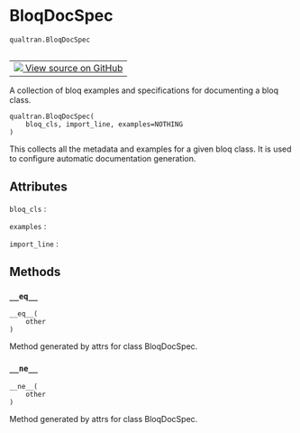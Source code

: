 # BloqDocSpec
`qualtran.BloqDocSpec`


<table class="tfo-notebook-buttons tfo-api nocontent" align="left">
<td>
  <a target="_blank" href="https://github.com/quantumlib/cirq-qubitization/blob/main/qualtran/_infra/bloq_example.py#L117-L127">
    <img src="https://www.tensorflow.org/images/GitHub-Mark-32px.png" />
    View source on GitHub
  </a>
</td>
</table>



A collection of bloq examples and specifications for documenting a bloq class.

<pre class="devsite-click-to-copy prettyprint lang-py tfo-signature-link">
<code>qualtran.BloqDocSpec(
    bloq_cls, import_line, examples=NOTHING
)
</code></pre>



<!-- Placeholder for "Used in" -->

This collects all the metadata and examples for a given bloq class. It is used to
configure automatic documentation generation.



<h2 class="add-link">Attributes</h2>

`bloq_cls`<a id="bloq_cls"></a>
: &nbsp;

`examples`<a id="examples"></a>
: &nbsp;

`import_line`<a id="import_line"></a>
: &nbsp;




## Methods

<h3 id="__eq__"><code>__eq__</code></h3>

<pre class="devsite-click-to-copy prettyprint lang-py tfo-signature-link">
<code>__eq__(
    other
)
</code></pre>

Method generated by attrs for class BloqDocSpec.


<h3 id="__ne__"><code>__ne__</code></h3>

<pre class="devsite-click-to-copy prettyprint lang-py tfo-signature-link">
<code>__ne__(
    other
)
</code></pre>

Method generated by attrs for class BloqDocSpec.




